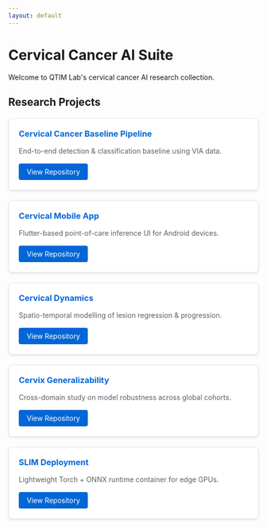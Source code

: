 ```yaml
---
layout: default
---
```


<style>
.project-grid {
  display: grid;
  grid-template-columns: repeat(auto-fit, minmax(300px, 1fr));
  gap: 20px;
  margin: 20px 0;
}
.project-tile {
  border: 1px solid #e1e4e8;
  border-radius: 8px;
  padding: 20px;
  background: #fff;
  box-shadow: 0 2px 4px rgba(0,0,0,0.1);
  transition: transform 0.2s, box-shadow 0.2s;
}
.project-tile:hover {
  transform: translateY(-2px);
  box-shadow: 0 4px 8px rgba(0,0,0,0.15);
}
.project-title {
  margin: 0 0 10px 0;
  color: #0366d6;
}
.project-title a {
  text-decoration: none;
  color: inherit;
}
.project-title a:hover {
  text-decoration: underline;
}
.project-description {
  color: #586069;
  margin-bottom: 15px;
  line-height: 1.5;
}
.project-link {
  display: inline-block;
  padding: 8px 16px;
  background: #0366d6;
  color: white;
  text-decoration: none;
  border-radius: 4px;
  font-size: 14px;
}
.project-link:hover {
  background: #0256cc;
  color: white;
}
</style>

# Cervical Cancer AI Suite

Welcome to QTIM Lab's cervical cancer AI research collection.

## Research Projects

<div class="project-grid">
  <div class="project-tile">
    <h3 class="project-title">Cervical Cancer Baseline Pipeline</h3>
    <p class="project-description">End-to-end detection & classification baseline using VIA data.</p>
    <a href="https://github.com/QTIM-Lab/cervical_cancer" class="project-link" target="_blank">View Repository</a>
  </div>
  
  <div class="project-tile">
    <h3 class="project-title">Cervical Mobile App</h3>
    <p class="project-description">Flutter-based point-of-care inference UI for Android devices.</p>
    <a href="https://github.com/QTIM-Lab/cervical_mobile_app" class="project-link" target="_blank">View Repository</a>
  </div>
  
  <div class="project-tile">
    <h3 class="project-title">Cervical Dynamics</h3>
    <p class="project-description">Spatio-temporal modelling of lesion regression & progression.</p>
    <a href="https://github.com/QTIM-Lab/cervical-dynamics" class="project-link" target="_blank">View Repository</a>
  </div>
  
  <div class="project-tile">
    <h3 class="project-title">Cervix Generalizability</h3>
    <p class="project-description">Cross-domain study on model robustness across global cohorts.</p>
    <a href="https://github.com/QTIM-Lab/cervix_generalizability" class="project-link" target="_blank">View Repository</a>
  </div>
  
  <div class="project-tile">
    <h3 class="project-title">SLIM Deployment</h3>
    <p class="project-description">Lightweight Torch + ONNX runtime container for edge GPUs.</p>
    <a href="https://github.com/QTIM-Lab/slim_deployment" class="project-link" target="_blank">View Repository</a>
  </div>
</div>
